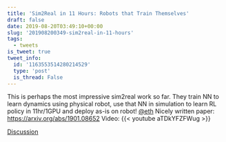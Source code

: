 ```yaml
---
title: 'Sim2Real in 11 Hours: Robots that Train Themselves'
draft: false
date: 2019-08-20T03:49:10+00:00
slug: '201908200349-sim2real-in-11-hours'
tags:
  - tweets
is_tweet: true
tweet_info:
  id: '1163553514280214529'
  type: 'post'
  is_thread: False
---
```




This is perhaps the most impressive sim2real work so far. They train NN to learn dynamics using physical robot, use that NN in simulation to learn RL policy in 11hr/1GPU and deploy as-is on robot! [@eth](https://x.com/eth)
Nicely written paper: <https://arxiv.org/abs/1901.08652>
Video: {{< youtube aTDkYFZFWug >}}

[Discussion](https://x.com/sytelus/status/1163553514280214529)

